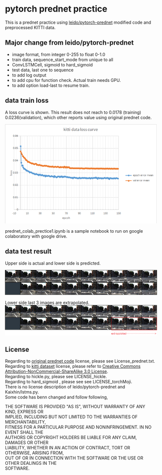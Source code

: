 #  pytorch prednet practice   

This is a prednet practice using [leido/pytorch-prednet](https://github.com/leido/pytorch-prednet) modified code 
and preprocessed KITTI data.  

## Major change from leido/pytorch-prednet 

- image format, from integer 0-255 to float 0-1.0  
- train data, sequence_start_mode from unique to all  
- ConvLSTMCell, sigmoid to hard_sigmoid  
- test data, last one to sequence  
- to add log output   
- to add cpu for function check. Actual train needs GPU.  
- to add option load-last to resume train.  


## data train loss

A loss curve is shown. 
This result does not reach to 0.0178 (training) 0.0236(validation), which other reports value using original prednet code.  

![figure1](docs/preprocessed_KITTI_loss.png)  
  
  

prednet_colab_prectice1.ipynb is a sample notebook to run on google colaboratory with google drive.  

## data test result 

Upper side is actual and lower side is predicted.  

![figure2](docs/origin_vs_predicted_0-small.png)  

Lower side last 3 images are extrapolated.  
![figure3](docs/origin_vs_predicted_0-extrap_start7-small.png)  

## License  

Regarding to [original prednet code](https://github.com/coxlab/prednet) license, please see License_prednet.txt.  
Regarding to [kitti dataset](http://www.cvlibs.net/datasets/kitti/) license, please refer to [Creative Commons Attribution-NonCommercial-ShareAlike 3.0 License](https://creativecommons.org/licenses/by-nc-sa/3.0/).  
Regarding to hickle.py, please see LICENSE_hickle.  
Regarding to hard_sigmoid , please see see LICENSE_torchMoji.  
There is no license description of leido/pytorch-prednet and Kaixhin/lstms.py.  
Some code has benn changed and follow following,   
  
  
THE SOFTWARE IS PROVIDED "AS IS", WITHOUT WARRANTY OF ANY KIND, EXPRESS OR  
IMPLIED, INCLUDING BUT NOT LIMITED TO THE WARRANTIES OF MERCHANTABILITY,  
FITNESS FOR A PARTICULAR PURPOSE AND NONINFRINGEMENT. IN NO EVENT SHALL THE  
AUTHORS OR COPYRIGHT HOLDERS BE LIABLE FOR ANY CLAIM, DAMAGES OR OTHER  
LIABILITY, WHETHER IN AN ACTION OF CONTRACT, TORT OR OTHERWISE, ARISING FROM,  
OUT OF OR IN CONNECTION WITH THE SOFTWARE OR THE USE OR OTHER DEALINGS IN THE  
SOFTWARE.  
